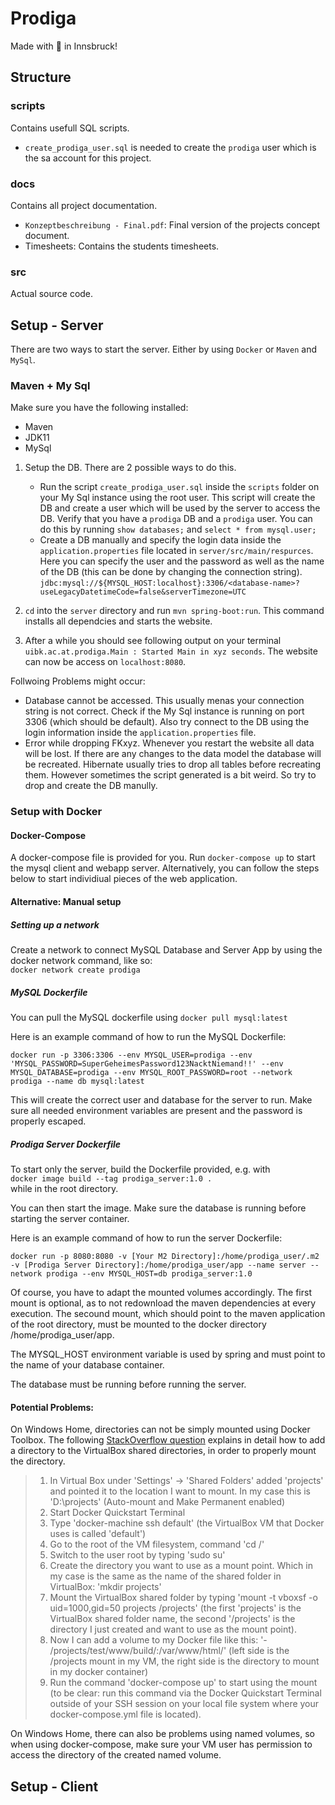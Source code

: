 # Prodiga

Made with :beers: in Innsbruck!

## Structure

### scripts
Contains usefull SQL scripts. 
- `create_prodiga_user.sql` is needed to create the `prodiga` user which is
 the sa account for this project.
 
### docs
Contains all project documentation.
- `Konzeptbeschreibung - Final.pdf`: Final version of the projects concept
 document.
- Timesheets: Contains the students timesheets.
 
 ### src
Actual source code.

## Setup - Server

There are two ways to start the server. Either by using `Docker` or `Maven` and `MySql`.

### Maven + My Sql

Make sure you have the following installed:

- Maven
- JDK11
- MySql

1. Setup the DB. There are 2 possible ways to do this.
	- Run the script `create_prodiga_user.sql` inside the `scripts` folder on your My Sql instance using the root user.
  This script will create the DB and create a user which will be used by the server to access the DB.
  Verify that you have a `prodiga` DB and a `prodiga` user. You can do this by running `show databases;` and `select * from mysql.user;`
	- Create a DB manually and specify the login data inside the `application.properties` file located in `server/src/main/respurces`.
  Here you can specify the user and the password as well as the name of the DB (this can be done by changing the connection string).
  `jdbc:mysql://${MYSQL_HOST:localhost}:3306/<database-name>?useLegacyDatetimeCode=false&serverTimezone=UTC`

2. `cd` into the `server` directory and run `mvn spring-boot:run`. This command installs all dependcies and starts the website.
3. After a while you should see following output on your terminal `uibk.ac.at.prodiga.Main : Started Main in xyz seconds`. The website can now be access on `localhost:8080`.

Follwoing Problems might occur:
- Database cannot be accessed. This usually menas your connection string is not correct. Check if the My Sql instance is running on port 3306 (which should be default). Also try connect to the DB using the login information inside the `application.properties` file.
- Error while dropping FKxyz. Whenever you restart the website all data will be lost. If there are any changes to the data model the database will be recreated. Hibernate usually tries to drop all tables before recreating them.
  However sometimes the script generated is a bit weird. So try to drop and create the DB manully.

### Setup with Docker
#### Docker-Compose
A docker-compose file is provided for you. Run `docker-compose up` to start the mysql client and webapp server. Alternatively, you can follow the steps below to start individiual pieces of the web application.

#### Alternative: Manual setup
##### Setting up a network
Create a network to connect MySQL Database and Server App by using the docker network command, like so:  
`docker network create prodiga`
##### MySQL Dockerfile
You can pull the MySQL dockerfile using `docker pull mysql:latest`

Here is an example command of how to run the MySQL Dockerfile:
```
docker run -p 3306:3306 --env MYSQL_USER=prodiga --env 'MYSQL_PASSWORD=SuperGeheimesPassword123NacktNiemand!!' --env MYSQL_DATABASE=prodiga --env MYSQL_ROOT_PASSWORD=root --network prodiga --name db mysql:latest
```
This will create the correct user and database for the server to run. Make sure all needed environment variables are present and the password is properly escaped.

##### Prodiga Server Dockerfile
To start only the server, build the Dockerfile provided, e.g. with  
 `docker image build --tag prodiga_server:1.0 .`   
 while in the root directory. 

You can then start the image. Make sure the database is running before starting the server container.

Here is an example command of how to run the server Dockerfile:
```
docker run -p 8080:8080 -v [Your M2 Directory]:/home/prodiga_user/.m2 -v [Prodiga Server Directory]:/home/prodiga_user/app --name server --network prodiga --env MYSQL_HOST=db prodiga_server:1.0
```
Of course, you have to adapt the mounted volumes accordingly. The first mount is optional, as to not redownload the maven dependencies at every execution. The secound mount, which should point to the maven application of the root directory, must be mounted to the docker directory /home/prodiga_user/app.

The MYSQL_HOST environment variable is used by spring and must point to the name of your database container.

The database must be running before running the server.

#### Potential Problems:

On Windows Home, directories can not be simply mounted using Docker Toolbox.  The following [StackOverflow question](https://stackoverflow.com/questions/57756835/docker-toolbox-volume-mounting-not-working-on-windows-10) explains in detail how to add a directory to the VirtualBox shared directories, in order to properly mount the directory. 
> 1.  In Virtual Box under 'Settings' -> 'Shared Folders' added 'projects' and pointed it to the location I want to mount. In my case
> this is 'D:\projects' (Auto-mount and Make Permanent enabled)
> 2.  Start Docker Quickstart Terminal
> 3.  Type 'docker-machine ssh default' (the VirtualBox VM that Docker uses is called 'default')
> 4.  Go to the root of the VM filesystem, command 'cd /'
> 5.  Switch to the user root by typing 'sudo su'
> 6.  Create the directory you want to use as a mount point. Which in my case is the same as the name of the shared folder in VirtualBox:
> 'mkdir projects'
> 7.  Mount the VirtualBox shared folder by typing 'mount -t vboxsf -o uid=1000,gid=50 projects /projects' (the first 'projects' is the
> VirtualBox shared folder name, the second '/projects' is the directory
> I just created and want to use as the mount point).
> 8.  Now I can add a volume to my Docker file like this: '- /projects/test/www/build/:/var/www/html/' (left side is the /projects
> mount in my VM, the right side is the directory to mount in my docker
> container)
> 9.  Run the command 'docker-compose up' to start using the mount (to be clear: run this command via the Docker Quickstart Terminal outside
> of your SSH session on your local file system where your
> docker-compose.yml file is located).


On Windows Home, there can also be problems using named volumes, so when using docker-compose, make sure your VM user has permission to access the directory of the created named volume.
  
## Setup - Client